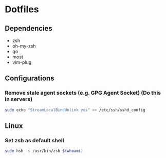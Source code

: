 # Dotfiles

## Dependencies

- zsh
- oh-my-zsh
- go
- most
- vim-plug

## Configurations

### Remove stale agent sockets (e.g. GPG Agent Socket) (Do this in servers)

```bash
sudo echo "StreamLocalBindUnlink yes" >> /etc/ssh/sshd_config
```

## Linux

### Set zsh as default shell

```bash
sudo hsh -s /usr/bin/zsh $(whoami)
```
